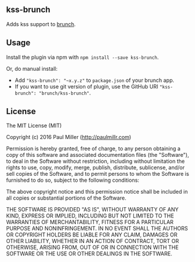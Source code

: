 ## kss-brunch
Adds kss support to
[brunch](http://brunch.io).

## Usage
Install the plugin via npm with `npm install --save kss-brunch`.

Or, do manual install:

* Add `"kss-brunch": "~x.y.z"` to `package.json` of your brunch app.
* If you want to use git version of plugin, use the GitHub URI
`"kss-brunch": "brunch/kss-brunch"`.

## License

The MIT License (MIT)

Copyright (c) 2016 Paul Miller (http://paulmillr.com)

Permission is hereby granted, free of charge, to any person obtaining a copy
of this software and associated documentation files (the "Software"), to deal
in the Software without restriction, including without limitation the rights
to use, copy, modify, merge, publish, distribute, sublicense, and/or sell
copies of the Software, and to permit persons to whom the Software is
furnished to do so, subject to the following conditions:

The above copyright notice and this permission notice shall be included in
all copies or substantial portions of the Software.

THE SOFTWARE IS PROVIDED "AS IS", WITHOUT WARRANTY OF ANY KIND, EXPRESS OR
IMPLIED, INCLUDING BUT NOT LIMITED TO THE WARRANTIES OF MERCHANTABILITY,
FITNESS FOR A PARTICULAR PURPOSE AND NONINFRINGEMENT. IN NO EVENT SHALL THE
AUTHORS OR COPYRIGHT HOLDERS BE LIABLE FOR ANY CLAIM, DAMAGES OR OTHER
LIABILITY, WHETHER IN AN ACTION OF CONTRACT, TORT OR OTHERWISE, ARISING FROM,
OUT OF OR IN CONNECTION WITH THE SOFTWARE OR THE USE OR OTHER DEALINGS IN
THE SOFTWARE.
